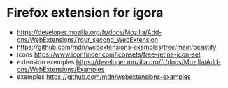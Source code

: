 # Firefox extension for igora
- https://developer.mozilla.org/fr/docs/Mozilla/Add-ons/WebExtensions/Your_second_WebExtension
- https://github.com/mdn/webextensions-examples/tree/main/beastify
- icons https://www.iconfinder.com/iconsets/free-retina-icon-set
- extension exemples https://developer.mozilla.org/fr/docs/Mozilla/Add-ons/WebExtensions/Examples
- exemples https://github.com/mdn/webextensions-examples